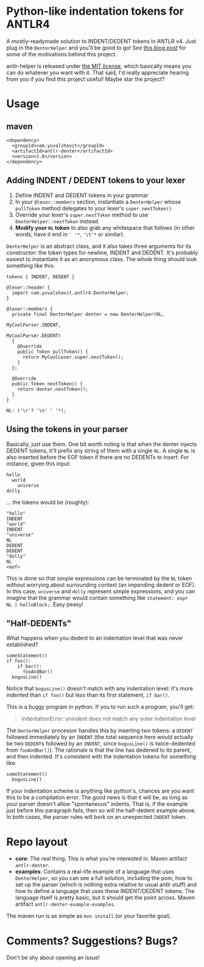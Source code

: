 Python-like indentation tokens for ANTLR4
=========================================

A mostly-readymade solution to INDENT/DEDENT tokens in ANTLR v4. Just plug in the `DenterHelper` and you'll be good to go! See [this blog post](http://blog.yuvalshavit.com/2014/02/python-like-indentation-using-antlr4.html) for some of the motivations behind this project.

antlr-helper is released under [the MIT license](http://opensource.org/licenses/MIT), which basically means you can do whatever you want with it. That said, I'd really appreciate hearing from you if you find this project useful! Maybe star the project?

Usage
=====

maven
-----

    <dependency>
      <groupId>com.yuvalshavit</groupId>
      <artifactId>antlr-denter</artifactId>
      <version>1.0</version>
    </dependency>

Adding INDENT / DEDENT tokens to your lexer
-------------------------------------------

1. Define INDENT and DEDENT tokens in your grammar
2. In your `@lexer::members` section, instantiate a `DenterHelper` whose `pullToken` method delegates to your lexer's `super.nextToken()`
3. Override your lexer's `super.nextToken` method to use `DenterHelper::nextToken` instead.
4. **Modify your `NL` token** to also grab any whitespace that follows (in other words, have it end in `' '*`, `'\t'*` or similar).

`DenterHelper` is an abstract class, and it also takes three arguments for its constructor: the token types for newline, INDENT and DEDENT. It's probably easiest to instantiate it as an anonymous class. The whole thing should look something like this:

    tokens { INDENT, DEDENT }
    
    @lexer::header {
      import com.yuvalshavit.antlr4.DenterHelper;
    }

    @lexer::members {
      private final DenterHelper denter = new DenterHelper(NL,
                                                           MyCoolParser.INDENT,
                                                           MyCoolParser.DEDENT)
      {
        @Override
        public Token pullToken() {
          return MyCoolLexer.super.nextToken();
        }
      };
    
      @Override
      public Token nextToken() {
        return denter.nextToken();
      }
    }

    NL: ('\r'? '\n' ' '*);

Using the tokens in your parser
-------------------------------

Basically, just use them. One bit worth noting is that when the denter injects DEDENT tokens, it'll prefix any string of them with a single `NL`. A single `NL` is also inserted before the EOF token if there are no DEDENTs to insert. For instance, given this input:

    hello
      world
        universe
    dolly

... the tokens would be (roughly):

    "hello"
    INDENT
    "world"
    INDENT
    "universe"
    NL
    DEDENT
    DEDENT
    "dolly"
    NL
    <eof>

This is done so that simple expressions can be terminated by the `NL` token without worrying about surrounding context (an impending dedent or EOF). In this case, `universe` and `dolly` represent simple expressions, and you can imagine that the grammar would contain something like `statement: expr  NL | helloBlock;`. Easy peasy!

"Half-DEDENTs"
--------------

What happens when you dedent to an indentation level that was never established?

    someStatement()
    if foo():
        if bar():
          fooAndBar()
      bogusLine()

Notice that `bogusLine()` doesn't match with any indentation level: it's more indented than `if foo()` but less than its first statement, `if bar()`.

This is a buggy program in python. If you to run such a program, you'll get:

> IndentationError: unindent does not match any outer indentation level

The `DenterHelper` processor handles this by inserting two tokens: a `DEDENT` followed immediately by an `INDENT` (the total sequence here would actually be two `DEDENT`s followed by an `INDENT`, since `bogusLine()` is twice-dedented from `fooAndBar()`). The rationale is that the line has dedened to its parent, and then indented. It's consistent with the indentation tokens for something like:

    someStatement()
      bogusLine()

If your indentation scheme is anything like python's, chances are you want this to be a compilation error. The good news is that it will be, as long as your parser doesn't allow "spontaneous" indents. That is, if the example just before this paragraph fails, then so will the half-dedent example above. In both cases, the parser rules will bork on an unexpected `INDENT` token.

Repo layout
===========

- **core**: The real thing. This is what you're interested in. Maven artifact `antlr-denter`.
- **examples**: Contains a real-life example of a language that uses `DenterHelper`, so you can see a full solution, including the pom, how to set up the parser (which is nothing extra relative to usual antlr stuff) and how to define a language that uses these INDENT/DEDENT tokens. The language itself is pretty basic, but it should get the point across. Maven artifact `antlr-denter-example-examples`.

The maven run is as simple as `mvn install` (or your favorite goal).

Comments? Suggestions? Bugs?
============================
Don't be shy about opening an issue!

